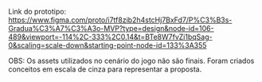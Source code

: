 Link do prototipo: https://www.figma.com/proto/i7tf8zib2h4stcHj7BxFd7/P%C3%B3s-Gradua%C3%A7%C3%A3o-MVP?type=design&node-id=106-489&viewport=-114%2C-333%2C0.14&t=BTe8W7fvZi1bqSag-0&scaling=scale-down&starting-point-node-id=133%3A355

OBS: Os assets utilizados no cenário do jogo não são finais. Foram criados conceitos em escala de cinza para representar a proposta.
